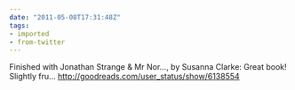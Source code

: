 ```yaml
---
date: "2011-05-08T17:31:48Z"
tags:
- imported
- from-twitter
---
```

Finished with Jonathan Strange &amp; Mr Nor..., by Susanna Clarke: Great book\! Slightly fru... http://goodreads.com/user_status/show/6138554
